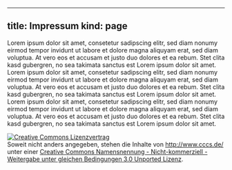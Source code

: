 -----
title: Impressum
kind: page
-----
Lorem ipsum dolor sit amet, consetetur sadipscing elitr, sed diam nonumy
eirmod tempor invidunt ut labore et dolore magna aliquyam erat, sed diam
voluptua. At vero eos et accusam et justo duo dolores et ea rebum. Stet
clita kasd gubergren, no sea takimata sanctus est Lorem ipsum dolor sit
amet. Lorem ipsum dolor sit amet, consetetur sadipscing elitr, sed diam
nonumy eirmod tempor invidunt ut labore et dolore magna aliquyam erat,
sed diam voluptua. At vero eos et accusam et justo duo dolores et ea
rebum. Stet clita kasd gubergren, no sea takimata sanctus est Lorem
ipsum dolor sit amet. Lorem ipsum dolor sit amet, consetetur sadipscing
elitr, sed diam nonumy eirmod tempor invidunt ut labore et dolore magna
aliquyam erat, sed diam voluptua. At vero eos et accusam et justo duo
dolores et ea rebum. Stet clita kasd gubergren, no sea takimata sanctus
est Lorem ipsum dolor sit amet.

<a rel="license"
href="http://creativecommons.org/licenses/by-nc-sa/3.0/deed.de"><img
alt="Creative Commons Lizenzvertrag" style="border-width:0"
src="/img/cc-by-nc-sa.png" /></a><br
/>
Soweit nicht anders angegeben, stehen die <span xmlns:dct="http://purl.org/dc/terms/"
href="http://purl.org/dc/dcmitype/Text" rel="dct:type">
Inhalte</span> von <a xmlns:cc="http://creativecommons.org/ns#"
href="http://www.cccs.de/" property="cc:attributionName"
rel="cc:attributionURL">http://www.cccs.de/</a> unter einer <a
rel="license"
href="http://creativecommons.org/licenses/by-nc-sa/3.0/deed.de">Creative
Commons Namensnennung - Nicht-kommerziell - Weitergabe unter gleichen
Bedingungen 3.0 Unported Lizenz</a>.


